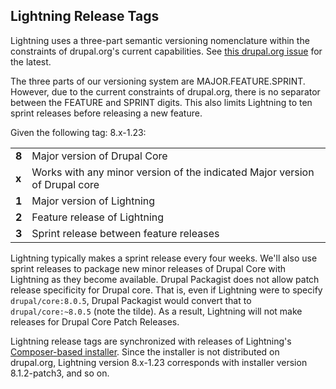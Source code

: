 ## Lightning Release Tags
Lightning uses a three-part semantic versioning nomenclature within the
constraints of drupal.org's current capabilities. See
[this drupal.org issue](https://www.drupal.org/node/1612910) for the latest.

The three parts of our versioning system are MAJOR.FEATURE.SPRINT. However, due
to the current constraints of drupal.org, there is no separator between the
FEATURE and SPRINT digits. This also limits Lightning to ten sprint releases
before releasing a new feature.

Given the following tag: 8.x-1.23:

|       |                              |
|-------|------------------------------|
| __8__ | Major version of Drupal Core |
| __x__ | Works with any minor version of the indicated Major version of Drupal core |
| __1__ | Major version of Lightning |
| __2__ | Feature release of Lightning |
| __3__ | Sprint release between feature releases |

Lightning typically makes a sprint release every four weeks. We'll also use
sprint releases to package new minor releases of Drupal Core with Lightning as
they become available. Drupal Packagist does not allow patch release specificity
for Drupal core. That is, even if Lightning were to specify `drupal/core:8.0.5`,
Drupal Packagist would convert that to `drupal/core:~8.0.5` (note the tilde). As
a result, Lightning will not make releases for Drupal Core Patch Releases.

Lightning release tags are synchronized with releases of Lightning's [Composer-based installer](https://github.com/acquia/lightning-project).
Since the installer is not distributed on drupal.org, Lightning version 8.x-1.23
corresponds with installer version 8.1.2-patch3, and so on.
